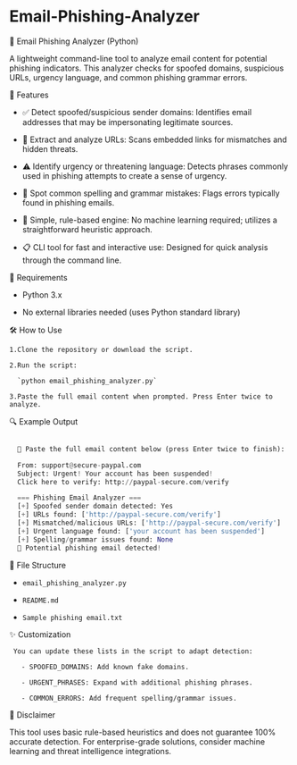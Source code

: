 # Email-Phishing-Analyzer
📧 Email Phishing Analyzer (Python)

   A lightweight command-line tool to analyze email content for potential phishing indicators. This analyzer checks for spoofed domains, suspicious URLs, urgency language, and common 
   phishing grammar errors.

🚀 Features

  - ✅ Detect spoofed/suspicious sender domains: Identifies email addresses that may be impersonating legitimate sources.

  - 🔗 Extract and analyze URLs: Scans embedded links for mismatches and hidden threats.

  - ⚠️ Identify urgency or threatening language: Detects phrases commonly used in phishing attempts to create a sense of urgency.

  - 📝 Spot common spelling and grammar mistakes: Flags errors typically found in phishing emails.

  - 🧠 Simple, rule-based engine: No machine learning required; utilizes a straightforward heuristic approach.

  - 📋 CLI tool for fast and interactive use: Designed for quick analysis through the command line.


🧰 Requirements

  - Python 3.x

  - No external libraries needed (uses Python standard library)

🛠️ How to Use

    1.Clone the repository or download the script.
  
    2.Run the script:
  
      `python email_phishing_analyzer.py`

    3.Paste the full email content when prompted. Press Enter twice to analyze.

🔍 Example Output
```python

  📧 Paste the full email content below (press Enter twice to finish):

  From: support@secure-paypal.com
  Subject: Urgent! Your account has been suspended!
  Click here to verify: http://paypal-secure.com/verify

  === Phishing Email Analyzer ===
  [+] Spoofed sender domain detected: Yes
  [+] URLs found: ['http://paypal-secure.com/verify']
  [+] Mismatched/malicious URLs: ['http://paypal-secure.com/verify']
  [+] Urgent language found: ['your account has been suspended']
  [+] Spelling/grammar issues found: None
  🚨 Potential phishing email detected!
```
📁 File Structure

  - `email_phishing_analyzer.py`

  - `README.md`

  - `Sample phishing email.txt`

✨ Customization

     You can update these lists in the script to adapt detection:

       - SPOOFED_DOMAINS: Add known fake domains.

       - URGENT_PHRASES: Expand with additional phishing phrases.

       - COMMON_ERRORS: Add frequent spelling/grammar issues.

📌 Disclaimer

  This tool uses basic rule-based heuristics and does not guarantee 100% accurate detection. For enterprise-grade solutions, consider machine learning and threat intelligence 
  integrations.
